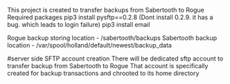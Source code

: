This project is created to transfer backups from Sabertooth to Rogue
Required packages
pip3 install pysftp==0.2.8 (Dont install 0.2.9. it has a bug. which leads to login failure)
pip3 install email

Rogue backup storing location - /sabertooth/backups
Sabertooth backup location - /var/spool/holland/default/newest/backup_data


#server side SFTP account creation
There will be dedicated sftp account to transfer backup from Sabertooth to Rogue
That account is specifically created for backup transactions and chrooted to its home directory 
